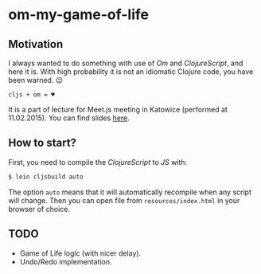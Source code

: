 # om-my-game-of-life

## Motivation

I always wanted to do something with use of *Om* and *ClojureScript*, and here it is. With high probability it is not an idiomatic Clojure code, you have been warned. :wink:

`cljs + om = ♥`

It is a part of lecture for Meet.js meeting in Katowice (performed at 11.02.2015). You can find slides [here](http://afronski.pl/presentations/).

## How to start?

First, you need to compile the *ClojureScript* to *JS* with:

```bash
$ lein cljsbuild auto
```

The option `auto` means that it will automatically recompile when any script will change. Then you can open file from `resources/index.html` in your browser of choice.

## TODO

- Game of Life logic (with nicer delay).
- Undo/Redo implementation.
